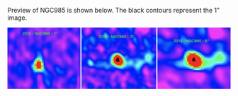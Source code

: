 Preview of NGC985 is shown below. The black contours represent the 1" image. 

![NGC985](NGC985.png "NGC985")


